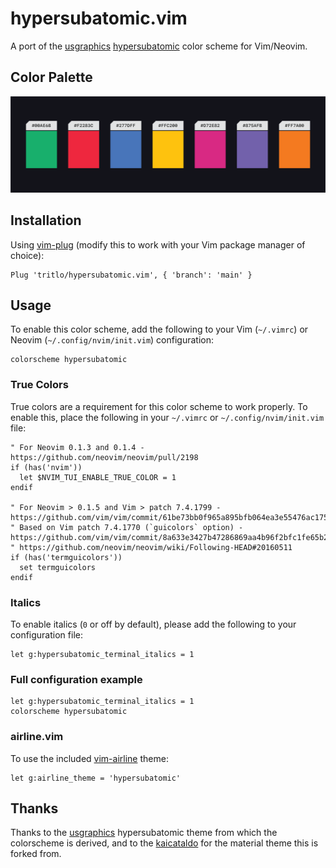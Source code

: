 # hypersubatomic.vim

A port of the 
[usgraphics](https://github.com/usgraphics/hypersubatomic-vscode-theme)
[hypersubatomic](https://hypersubatomic-theme-website.vercel.app/) color scheme for Vim/Neovim.

## Color Palette

![](https://raw.githubusercontent.com/tritlo/hypersubatomic.vim/main/screenshots/color-palette.png)

## Installation

Using [vim-plug](https://github.com/junegunn/vim-plug) (modify this to work with your Vim package manager of choice):

```vim
Plug 'tritlo/hypersubatomic.vim', { 'branch': 'main' }
```

## Usage

To enable this color scheme, add the following to your Vim (`~/.vimrc`) or Neovim (`~/.config/nvim/init.vim`) configuration:

```vim
colorscheme hypersubatomic
```

### True Colors

True colors are a requirement for this color scheme to work properly. To enable this, place the following in your `~/.vimrc` or `~/.config/nvim/init.vim` file:

```vim
" For Neovim 0.1.3 and 0.1.4 - https://github.com/neovim/neovim/pull/2198
if (has('nvim'))
  let $NVIM_TUI_ENABLE_TRUE_COLOR = 1
endif

" For Neovim > 0.1.5 and Vim > patch 7.4.1799 - https://github.com/vim/vim/commit/61be73bb0f965a895bfb064ea3e55476ac175162
" Based on Vim patch 7.4.1770 (`guicolors` option) - https://github.com/vim/vim/commit/8a633e3427b47286869aa4b96f2bfc1fe65b25cd
" https://github.com/neovim/neovim/wiki/Following-HEAD#20160511
if (has('termguicolors'))
  set termguicolors
endif
```

### Italics

To enable italics (`0` or off by default), please add the following to your configuration file:

```vim
let g:hypersubatomic_terminal_italics = 1
```

### Full configuration example

```vim
let g:hypersubatomic_terminal_italics = 1
colorscheme hypersubatomic
```

### airline.vim

To use the included [vim-airline](https://github.com/vim-airline/vim-airline) theme:

```vim
let g:airline_theme = 'hypersubatomic'
```

## Thanks
Thanks to the [usgraphics](https://github.com/usgraphics/hypersubatomic-vscode-theme) hypersubatomic
theme from which the colorscheme is derived, and to the [kaicataldo](https://github.com/kaicataldo/material.vim) for the material theme this is forked from.
